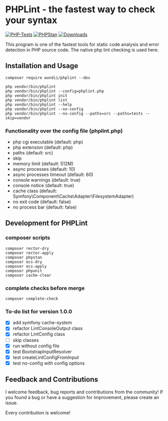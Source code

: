 # PHPLint - the fastest way to check your syntax

[![PHP-Tests](https://github.com/wundii/PHPLint/actions/workflows/code_quality.yml/badge.svg)](https://github.com/wundii/PHPLint/actions/workflows/code_quality.yml)
[![PHPStan](https://img.shields.io/badge/PHPStan-level%209-brightgreen.svg?style=flat)](https://phpstan.org/)
[![Downloads](https://img.shields.io/packagist/dt/wundii/phplint.svg?style=flat)](https://packagist.org/packages/wundii/phplint)

This program is one of the fastest tools for static code analysis and error detection in PHP source code.
The native php lint checking is used here.

## Installation and Usage

```shell
composer require wundii/phplint --dev
```

```shell
php vendor/bin/phplint
php vendor/bin/phplint --config=phplint.php
php vendor/bin/phplint init
php vendor/bin/phplint list
php vendor/bin/phplint --help
php vendor/bin/phplint --no-config
php vendor/bin/phplint --no-config --paths=src --paths=tests --skip=vendor
```

### Functionality over the config file (phplint.php)
+ php cgi executable (default: php)
+ php extension (default: php)
+ paths (default: src)
+ skip
+ memory limit (default: 512M)
+ async processes (default: 10)
+ async processes timeout (default: 60)
+ console warnings (default: true)
+ console notice (default: true)
+ cache class (default: Symfony\Component\Cache\Adapter\FilesystemAdapter)
+ no exit code (default: false)
+ no process bar (default: false)

## Development for PHPLint

### composer scripts

```shell
composer rector-dry
composer rector-apply
composer phpstan
composer ecs-dry
composer ecs-apply
composer phpunit
composer cache-clear
```

### complete checks before merge

```shell
composer complete-check
```

### To-do list for version 1.0.0
+ [x] add symfony cache-system
+ [x] refactor LintConsoleOutput class
+ [x] refactor LintConfig class
+ [ ] skip classes
+ [x] run without config file
+ [x] test BootstrapInputResolver
+ [x] test createLintConfigFromInput
+ [x] test no-config with config options

## Feedback and Contributions
I welcome feedback, bug reports and contributions from the community! 
If you found a bug or have a suggestion for improvement, please create an issue. 

Every contribution is welcome!